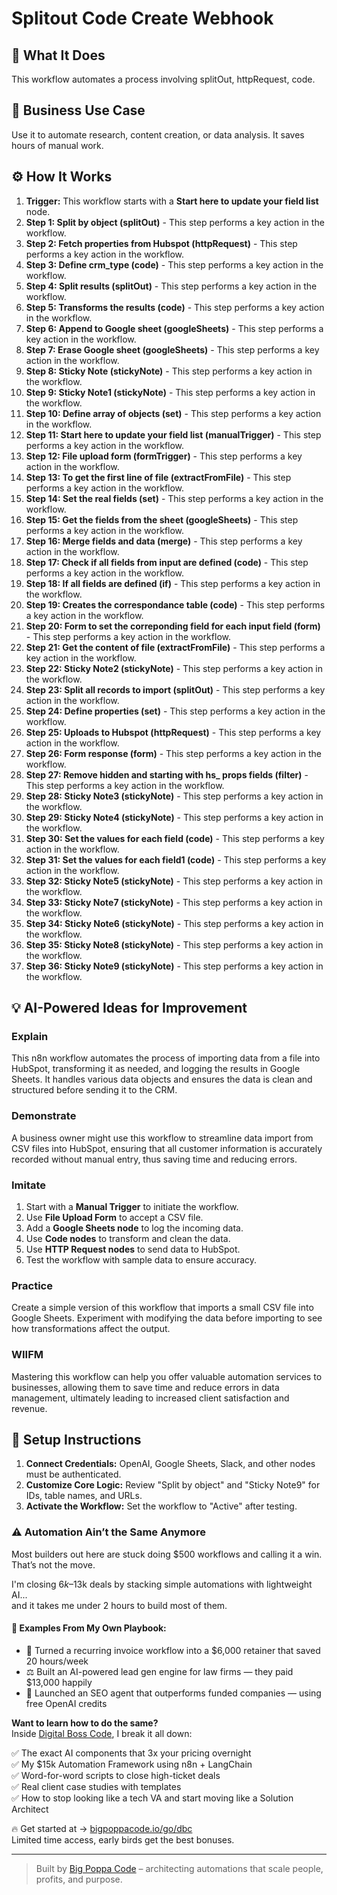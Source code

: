 # Splitout Code Create Webhook

## 🚀 What It Does
This workflow automates a process involving splitOut, httpRequest, code.

## 💼 Business Use Case
Use it to automate research, content creation, or data analysis. It saves hours of manual work.

## ⚙️ How It Works
1.  **Trigger:** This workflow starts with a **Start here to update your field list** node.
2. **Step 1: Split by object (splitOut)** - This step performs a key action in the workflow.
3. **Step 2: Fetch properties from Hubspot (httpRequest)** - This step performs a key action in the workflow.
4. **Step 3: Define crm_type (code)** - This step performs a key action in the workflow.
5. **Step 4: Split results (splitOut)** - This step performs a key action in the workflow.
6. **Step 5: Transforms the results (code)** - This step performs a key action in the workflow.
7. **Step 6: Append to Google sheet (googleSheets)** - This step performs a key action in the workflow.
8. **Step 7: Erase Google sheet (googleSheets)** - This step performs a key action in the workflow.
9. **Step 8: Sticky Note (stickyNote)** - This step performs a key action in the workflow.
10. **Step 9: Sticky Note1 (stickyNote)** - This step performs a key action in the workflow.
11. **Step 10: Define array of objects (set)** - This step performs a key action in the workflow.
12. **Step 11: Start here to update your field list (manualTrigger)** - This step performs a key action in the workflow.
13. **Step 12: File upload form (formTrigger)** - This step performs a key action in the workflow.
14. **Step 13: To get the first line of file (extractFromFile)** - This step performs a key action in the workflow.
15. **Step 14: Set the real fields (set)** - This step performs a key action in the workflow.
16. **Step 15: Get the fields from the sheet (googleSheets)** - This step performs a key action in the workflow.
17. **Step 16: Merge fields and data (merge)** - This step performs a key action in the workflow.
18. **Step 17: Check if all fields from input are defined (code)** - This step performs a key action in the workflow.
19. **Step 18: If all fields are defined (if)** - This step performs a key action in the workflow.
20. **Step 19: Creates the correspondance table (code)** - This step performs a key action in the workflow.
21. **Step 20: Form to set the correponding field for each input field (form)** - This step performs a key action in the workflow.
22. **Step 21: Get the content of file (extractFromFile)** - This step performs a key action in the workflow.
23. **Step 22: Sticky Note2 (stickyNote)** - This step performs a key action in the workflow.
24. **Step 23: Split all records to import (splitOut)** - This step performs a key action in the workflow.
25. **Step 24: Define properties (set)** - This step performs a key action in the workflow.
26. **Step 25: Uploads to Hubspot (httpRequest)** - This step performs a key action in the workflow.
27. **Step 26: Form response (form)** - This step performs a key action in the workflow.
28. **Step 27: Remove hidden and starting with hs_ props fields (filter)** - This step performs a key action in the workflow.
29. **Step 28: Sticky Note3 (stickyNote)** - This step performs a key action in the workflow.
30. **Step 29: Sticky Note4 (stickyNote)** - This step performs a key action in the workflow.
31. **Step 30: Set the values for each field (code)** - This step performs a key action in the workflow.
32. **Step 31: Set the values for each field1 (code)** - This step performs a key action in the workflow.
33. **Step 32: Sticky Note5 (stickyNote)** - This step performs a key action in the workflow.
34. **Step 33: Sticky Note7 (stickyNote)** - This step performs a key action in the workflow.
35. **Step 34: Sticky Note6 (stickyNote)** - This step performs a key action in the workflow.
36. **Step 35: Sticky Note8 (stickyNote)** - This step performs a key action in the workflow.
37. **Step 36: Sticky Note9 (stickyNote)** - This step performs a key action in the workflow.

## 💡 AI-Powered Ideas for Improvement
### Explain
This n8n workflow automates the process of importing data from a file into HubSpot, transforming it as needed, and logging the results in Google Sheets. It handles various data objects and ensures the data is clean and structured before sending it to the CRM.

### Demonstrate
A business owner might use this workflow to streamline data import from CSV files into HubSpot, ensuring that all customer information is accurately recorded without manual entry, thus saving time and reducing errors.

### Imitate
1. Start with a **Manual Trigger** to initiate the workflow.
2. Use **File Upload Form** to accept a CSV file.
3. Add a **Google Sheets node** to log the incoming data.
4. Use **Code nodes** to transform and clean the data.
5. Use **HTTP Request nodes** to send data to HubSpot.
6. Test the workflow with sample data to ensure accuracy.

### Practice
Create a simple version of this workflow that imports a small CSV file into Google Sheets. Experiment with modifying the data before importing to see how transformations affect the output.

### WIIFM
Mastering this workflow can help you offer valuable automation services to businesses, allowing them to save time and reduce errors in data management, ultimately leading to increased client satisfaction and revenue.

## 🔧 Setup Instructions
1. **Connect Credentials:** OpenAI, Google Sheets, Slack, and other nodes must be authenticated.
2. **Customize Core Logic:** Review "Split by object" and "Sticky Note9" for IDs, table names, and URLs.
3. **Activate the Workflow:** Set the workflow to "Active" after testing.

### ⚠️ Automation Ain’t the Same Anymore

Most builders out here are stuck doing $500 workflows and calling it a win.  
That’s not the move.  

I'm closing $6k–$13k deals by stacking simple automations with lightweight AI...  
and it takes me under 2 hours to build most of them.

#### 🧠 Examples From My Own Playbook:
- 🔁 Turned a recurring invoice workflow into a $6,000 retainer that saved 20 hours/week  
- ⚖️ Built an AI-powered lead gen engine for law firms — they paid $13,000 happily  
- 🚀 Launched an SEO agent that outperforms funded companies — using free OpenAI credits  

**Want to learn how to do the same?**  
Inside [Digital Boss Code](https://bigpoppacode.io/go/dbc), I break it all down:

✅ The exact AI components that 3x your pricing overnight  
✅ My $15k Automation Framework using n8n + LangChain  
✅ Word-for-word scripts to close high-ticket deals  
✅ Real client case studies with templates  
✅ How to stop looking like a tech VA and start moving like a Solution Architect  

🔥 Get started at → [bigpoppacode.io/go/dbc](https://bigpoppacode.io/go/dbc)  
Limited time access, early birds get the best bonuses.

---
> Built by [Big Poppa Code](https://bigpoppacode.io) – architecting automations that scale people, profits, and purpose.
